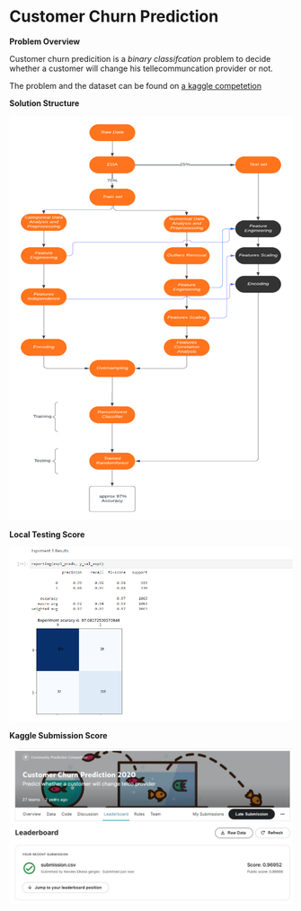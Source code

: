 # Customer Churn Prediction

**Problem  Overview**

Customer churn predicition is a *binary classifcation* problem to decide whether a customer will change his tellecommuncation provider or not.

The problem and the dataset can be found on  <a href="https://www.kaggle.com/c/customer-churn-prediction-2020">a kaggle competetion</a>

**Solution Structure**


<p align="center">
  <img src="material/Flowchart.png"  width="720" height="720"/>
</p>



**Local Testing Score** 

<p align="center">
  <img src="material/local results.png" />
</p>

**Kaggle Submission Score** 

<p align="center">
  <img src="material/kaggle results.jpeg" />
</p>



